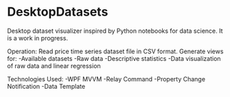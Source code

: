 # DesktopDatasets
Desktop dataset visualizer inspired by Python notebooks for data science. It is a work in progress.

Operation:
Read price time series dataset file in  CSV format.
Generate views for:
-Available datasets
-Raw data
-Descriptive statistics
-Data visualization of raw data and linear regression

Technologies Used:
-WPF MVVM
-Relay Command
-Property Change Notification
-Data Template

